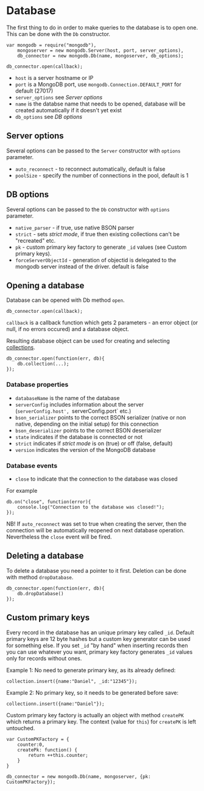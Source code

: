 Database
========

The first thing to do in order to make queries to the database is to open one. This can be done with the `Db` constructor.

    var mongodb = require("mongodb"),
        mongoserver = new mongodb.Server(host, port, server_options),
        db_connector = new mongodb.Db(name, mongoserver, db_options);
        
    db_connector.open(callback);
    
  * `host` is a server hostname or IP
  * `port` is a MongoDB port, use `mongodb.Connection.DEFAULT_PORT` for default (27017)
  * `server_options` see *Server options*
  * `name` is the databse name that needs to be opened, database will be created automatically if it doesn't yet exist
  * `db_options` see *DB options*

## Server options
Several options can be passed to the `Server` constructor with `options` parameter.  
  
  * `auto_reconnect` - to reconnect automatically, default is false
  * `poolSize` - specify the number of connections in the pool, default is 1
  
## DB options

Several options can be passed to the `Db` constructor with `options` parameter.

  * `native_parser` - if true, use native BSON parser 
  * `strict` - sets *strict mode*, if true then existing collections can't be "recreated" etc.
  * `pk` - custom primary key factory to generate `_id` values (see Custom primary keys).
  * `forceServerObjectId` - generation of objectid is delegated to the mongodb server instead of the driver. default is false

## Opening a database

Database can be opened with Db method `open`. 

    db_connector.open(callback);

`callback` is a callback function which gets 2 parameters - an error object (or null, if no errors occured) and a database object.

Resulting database object can be used for creating and selecting [collections](collections.md).

    db_connector.open(function(err, db){
        db.collection(...);
    });

### Database properties

  * `databaseName` is the name of the database
  * `serverConfig` includes information about the server (`serverConfig.host', `serverConfig.port` etc.)
  * `bson_serializer` points to the correct BSON serializer (native or non native, depending on the initial setup) for this connection
  * `bson_deserializer` points to the correct BSON deserializer
  * `state` indicates if the database is connected or not
  * `strict` indicates if *strict mode* is on (true) or off (false, default)
  * `version` indicates the version of the MongoDB database

### Database events

  * `close` to indicate that the connection to the database was closed
  
For example

    db.on("close", function(error){
        console.log("Connection to the database was closed!");
    });
    
NB! If `auto_reconnect` was set to true when creating the server, then the connection will be automatically reopened on next database operation. Nevertheless the `close` event will be fired.

## Deleting a database

To delete a database you need a pointer to it first. Deletion can be done with method `dropDatabase`.

    db_connector.open(function(err, db){
        db.dropDatabase()
    });
    
## Custom primary keys

Every record in the database has an unique primary key called `_id`. Default primary keys are 12 byte hashes but a custom key generator can be used for something else. If you set `_id` "by hand" when
inserting records then you can use whatever you want, primary key factory generates `_id` values only for records without ones.

Example 1: No need to generate primary key, as its already defined:

    collection.insert({name:"Daniel", _id:"12345"});

Example 2: No primary key, so it needs to be generated before save:

    collectionn.insert({name:"Daniel"});

Custom primary key factory is actually an object with method `createPK` which returns a primary key. 
The context (value for `this`) for `createPK` is left untouched.

    var CustomPKFactory = {
        counter:0,
        createPk: function() {
            return ++this.counter;
        }
    } 

    db_connector = new mongodb.Db(name, mongoserver, {pk: CustomPKFactory});

